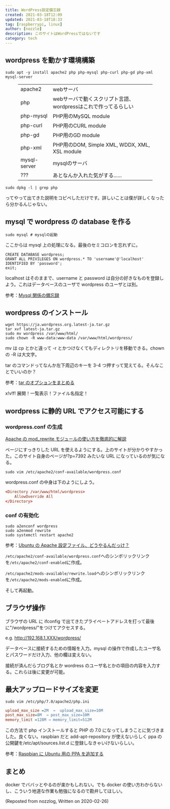 ```yaml
---
title: WordPress設定備忘録
created: 2021-03-18T12:09
updated: 2021-03-18T18:33
tag: [raspberrypi, linux]
author: [nozzle]
description: このサイトはWordPressではないです
category: tech
---
```


## wordpress を動かす環境構築

```
sudo apt -y install apache2 php php-mysql php-curl php-gd php-xml mysql-server
```

<figure class="wp-block-table"><table class=""><tbody><tr><td>apache2</td><td>webサーバ</td></tr><tr><td>php</td><td>webサーバで動くスクリプト言語、wordpressはこれで作ってるらしい</td></tr><tr><td>php-mysql</td><td>PHP用のMySQL module</td></tr><tr><td>php-curl</td><td>PHP用のCURL module</td></tr><tr><td>php-gd</td><td>PHP用のGD module</td></tr><tr><td>php-xml</td><td>PHP用のDOM, Simple XML, WDDX, XML, XSL module</td></tr><tr><td>mysql-server</td><td>mysqlのサーバ</td></tr><tr><td>???</td><td>あとなんか入れた気がする......</td></tr></tbody></table></figure>

```
sudo dpkg -l | grep php
```

ってやって出てきた説明をコピペしただけです。詳しいことは僕が詳しくなったら分かるんじゃない。

## mysql で wordpress の database を作る

`sudo mysql # mysqlの起動`

ここからは mysql 上の処理になる。最後のセミコロンを忘れずに。

```
CREATE DATABASE wordpress;
GRANT ALL PRIVILEGES ON wordpress.* TO 'username'@'localhost' IDENTIFIED BY 'password';
exit;
```

localhost はそのままで、username と password は自分の好きなものを登録しよう。これはデータベースのユーザで wordpress のユーザとは別。

参考：[Mysql 関係の備忘録](https://qiita.com/ritukiii/items/afdc91e68d0cf3e0f383)

## wordpress のインストール

```
wget https://ja.wordpress.org.latest-ja.tar.gz
tar xvf latest-ja.tar.gz
sudo mv wordpress /var/www/html/
sudo chown -R www-data:www-data /var/www/html/wordpress/
```

mv は cp とかと違って -r とかつけなくてもディレクトリを移動できる。chown の -R は大文字。

tar のコマンドってなんか左下周辺のキーを 3-4 つ押すって覚えてる。そんなことでいいのか？

参考：[tar のオプションをまとめる](https://qiita.com/astro_super_nova/items/e7ff4ef5ec9fa253fd61)

x!v!f! 展開！一覧表示！ファイル名指定！

## wordpress に静的 URL でアクセス可能にする

### wordpress.conf の生成

[Apache の mod_rewrite モジュールの使い方を徹底的に解説](https://oxynotes.com/?p=7392)

ページにすっきりした URL を使えるようにする。上のサイトが分かりやすかった。このサイト自身のページが?p=7392 みたいな URL になっているのが気になる。

```
sudo vim /etc/apache2/conf-available/wordpress.conf
```

wordpress.conf の中身は下のようにしよう。

```bash:title=/etc/apache2/conf-available/wordpress.conf
<Directory /var/www/html/wordpress>
    AllowOverride All
</Directory>
```

### conf の有効化

```
sudo a2enconf wordpress
sudo a2enmod rewrite
sudo systemctl restart apache2
```

参考：[Ubuntu の Apache 設定ファイル、どうやるんだっけ？](https://qiita.com/diconran/items/1eca0e0792f4ce1930c5)

`/etc/apache2/conf-available/wordpress.conf`へのシンボリックリンクを`/etc/apache2/conf-enabled`に作成。

`/etc/apache2/mods-available/rewrite.load`へのシンボリックリンクを`/etc/apache2/mods-enabled`に作成。

そして再起動。

## ブラウザ操作

ブラウザの URL に ifconfig で出てきたプライベートアドレスを打って最後に"/wordpress/"をつけてアクセスする。

e.g. http://192.168.1.XXX/wordpress/

データベースに接続するための情報を入力。mysql の操作で作成したユーザ名とパスワードだけ入力、他の欄は変えない。

接続が済んだらブログ名とか wordress のユーザ名とかの項目の内容を入力する。これらは後に変更が可能。

## 最大アップロードサイズを変更

```
sudo vim /etc/php/7.0/apache2/php.ini
```

```bash:title=/etc/php/7.0/apache2.php.ini
upload_max_size =2M  →  upload_max_size=10M
post_max_size=8M  → post_max_size=10M
memory_limit =128M → memory_limit=512M
```

この方法で php インストールすると PHP の 7.0 になってしまうことに気づきました。良くない。raspbian だと add-apt-repository が使えないらしく ppa の公開鍵を/etc/apt/sources.list.d に登録しなきゃいけないらしい。

参考：[Raspbian に Ubuntu 用の PPA を追加する](https://qiita.com/hnw/items/734f82bee26a40269c1b)

## まとめ

docker でババッとやるのが楽かもしれない。でも docker の使い方わからないし、こういう地道な作業も勉強になるので勘弁してほしい。

(Reposted from nozzlog, Written on 2020-02-26)
